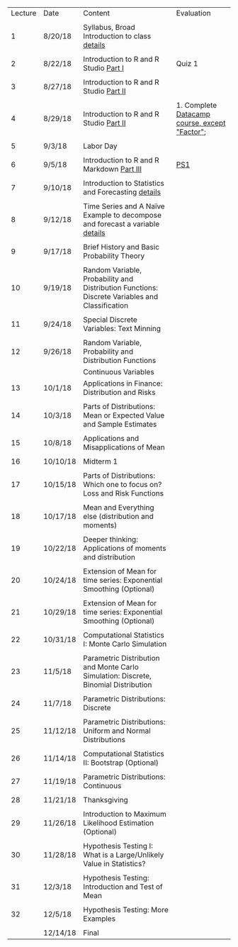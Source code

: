 |         |          |                                                                                                                     |                                                                                                          | 
|---------|----------|---------------------------------------------------------------------------------------------------------------------|----------------------------------------------------------------------------------------------------------| 
| Lecture | Date     | Content                                                                                                             | Evaluation                                                                                               | 
|         |          |                                                                                                                     |                                                                                                          | 
| 1       | 8/20/18  | Syllabus, Broad Introduction to class [details](summary/lecture-firstday.md)                                        |                                                                                                          | 
|         |          |                                                                                                                     |                                                                                                          | 
| 2       | 8/22/18  | Introduction to R and R Studio  [Part I](summary/lecture-intro_to_R01.md)                                           | Quiz 1                                                                                                   | 
|         |          |                                                                                                                     |                                                                                                          | 
| 3       | 8/27/18  | Introduction to R and R Studio  [Part II](summary/lecture-intro_to_R02.md)                                          |                                                                                                          | 
|         |          |                                                                                                                     |                                                                                                          | 
| 4       | 8/29/18  | Introduction to R and R Studio  [Part II](summary/lecture-intro_to_R02.md)                                          | 1. Complete [Datacamp course, except "Factor"](https://www.datacamp.com/courses/free-introduction-to-r); | 
|         |          |                                                                                                                     |                                                                                                          | 
| 5       | 9/3/18   | Labor Day                                                                                                           |                                                                                                          | 
|         |          |                                                                                                                     |                                                                                                          | 
| 6       | 9/5/18   | Introduction to R and R Markdown  [Part III](summary/lecture-intro_to_R03.md)                                       | [PS1](ps/ps1.pdf)                                                                                        | 
|         |          |                                                                                                                     |                                                                                                          | 
| 7       | 9/10/18  | Introduction to Statistics and Forecasting [details](summary/lecture-univariate_intro.md)                          |                                                                                                          | 
|         |          |                                                                                                                     |                                                                                                          | 
| 8       | 9/12/18  | Time Series and A Naïve Example to decompose and forecast a variable [details](summary/lecture-univariate_intro.md) |                                                                                                          | 
|         |          |                                                                                                                     |                                                                                                          | 
| 9       | 9/17/18  | Brief History and Basic Probability Theory                                                                          |                                                                                                          | 
|         |          |                                                                                                                     |                                                                                                          | 
| 10      | 9/19/18  | Random Variable, Probability and Distribution Functions: Discrete Variables and Classification                      |                                                                                                          | 
|         |          |                                                                                                                     |                                                                                                          | 
| 11      | 9/24/18  | Special Discrete Variables: Text Minning                                                                            |                                                                                                          | 
|         |          |                                                                                                                     |                                                                                                          | 
| 12      | 9/26/18  | Random Variable, Probability and Distribution Functions                                                             |                                                                                                          | 
|         |          | Continuous Variables                                                                                                |                                                                                                          | 
| 13      | 10/1/18  | Applications in Finance: Distribution and Risks                                                                     |                                                                                                          | 
|         |          |                                                                                                                     |                                                                                                          | 
| 14      | 10/3/18  | Parts of Distributions: Mean or Expected Value and Sample Estimates                                                 |                                                                                                          | 
|         |          |                                                                                                                     |                                                                                                          | 
| 15      | 10/8/18  | Applications and Misapplications of Mean                                                                            |                                                                                                          | 
|         |          |                                                                                                                     |                                                                                                          | 
| 16      | 10/10/18 | Midterm 1                                                                                                           |                                                                                                          | 
|         |          |                                                                                                                     |                                                                                                          | 
| 17      | 10/15/18 | Parts of Distributions: Which one to focus on? Loss and Risk Functions                                              |                                                                                                          | 
|         |          |                                                                                                                     |                                                                                                          | 
| 18      | 10/17/18 | Mean and Everything else (distribution and moments)                                                                 |                                                                                                          | 
|         |          |                                                                                                                     |                                                                                                          | 
| 19      | 10/22/18 | Deeper thinking: Applications of moments and distribution                                                           |                                                                                                          | 
|         |          |                                                                                                                     |                                                                                                          | 
| 20      | 10/24/18 | Extension of Mean for time series: Exponential Smoothing (Optional)                                                 |                                                                                                          | 
|         |          |                                                                                                                     |                                                                                                          | 
| 21      | 10/29/18 | Extension of Mean for time series: Exponential Smoothing (Optional)                                                 |                                                                                                          | 
|         |          |                                                                                                                     |                                                                                                          | 
| 22      | 10/31/18 | Computational Statistics I: Monte Carlo Simulation                                                                  |                                                                                                          | 
|         |          |                                                                                                                     |                                                                                                          | 
| 23      | 11/5/18  | Parametric Distribution and Monte Carlo Simulation: Discrete, Binomial Distribution                                 |                                                                                                          | 
|         |          |                                                                                                                     |                                                                                                          | 
| 24      | 11/7/18  | Parametric Distributions: Discrete                                                                                  |                                                                                                          | 
|         |          |                                                                                                                     |                                                                                                          | 
| 25      | 11/12/18 | Parametric Distributions: Uniform and Normal Distributions                                                          |                                                                                                          | 
|         |          |                                                                                                                     |                                                                                                          | 
| 26      | 11/14/18 | Computational Statistics II: Bootstrap (Optional)                                                                   |                                                                                                          | 
|         |          |                                                                                                                     |                                                                                                          | 
| 27      | 11/19/18 | Parametric Distributions: Continuous                                                                                |                                                                                                          | 
|         |          |                                                                                                                     |                                                                                                          | 
| 28      | 11/21/18 | Thanksgiving                                                                                                        |                                                                                                          | 
|         |          |                                                                                                                     |                                                                                                          | 
| 29      | 11/26/18 | Introduction to Maximum Likelihood Estimation (Optional)                                                            |                                                                                                          | 
|         |          |                                                                                                                     |                                                                                                          | 
| 30      | 11/28/18 | Hypothesis Testing I: What is a Large/Unlikely Value in Statistics?                                                 |                                                                                                          | 
|         |          |                                                                                                                     |                                                                                                          | 
| 31      | 12/3/18  | Hypothesis Testing: Introduction and Test of Mean                                                                   |                                                                                                          | 
|         |          |                                                                                                                     |                                                                                                          | 
| 32      | 12/5/18  | Hypothesis Testing: More Examples                                                                                   |                                                                                                          | 
|         |          |                                                                                                                     |                                                                                                          | 
|         | 12/14/18 | Final                                                                                                               |                                                                                                          | 
